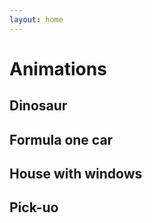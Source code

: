 ```yaml
---
layout: home
---
```


# Animations 

## Dinosaur 

## Formula one car

## House with windows

## Pick-uo
